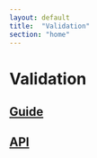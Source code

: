 ```yaml
---
layout: default
title:  "Validation"
section: "home"
---
```


# Validation

## [Guide](guide/index.html)

## [API](api/latest/index.html#validation.Result)
